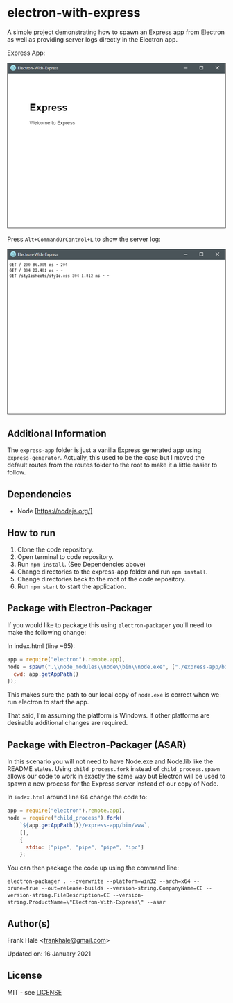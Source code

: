 # electron-with-express

A simple project demonstrating how to spawn an Express app from Electron as well
as providing server logs directly in the Electron app.

Express App:

![Express-App](screenshots/express-app.png)

Press `Alt+CommandOrControl+L` to show the server log:

![Server-Log](screenshots/server-log.png)

## Additional Information

The `express-app` folder is just a vanilla Express generated app using
`express-generator`. Actually, this used to be the case but I moved the default
routes from the routes folder to the root to make it a little easier to follow.

## Dependencies

- Node [https://nodejs.org/]

## How to run

1. Clone the code repository.
2. Open terminal to code repository.
3. Run `npm install`. (See Dependencies above)
4. Change directories to the express-app folder and run `npm install`.
5. Change directories back to the root of the code repository.
6. Run `npm start` to start the application.

## Package with Electron-Packager

If you would like to package this using `electron-packager` you'll need to
make the following change:

In index.html (line ~65):

```javascript
app = require("electron").remote.app),
node = spawn(".\\node_modules\\node\\bin\\node.exe", ["./express-app/bin/www"], {
  cwd: app.getAppPath()
});
```

This makes sure the path to our local copy of `node.exe` is correct when we run
electron to start the app.

That said, I'm assuming the platform is Windows. If other platforms are
desirable additional changes are required.

## Package with Electron-Packager (ASAR)

In this scenario you will not need to have Node.exe and Node.lib like the README
states. Using `child_process.fork` instead of `child_process.spawn` allows our
code to work in exactly the same way but Electron will be used to spawn a new
process for the Express server instead of our copy of Node.

In `index.html` around line 64 change the code to:

```javascript
app = require("electron").remote.app),
node = require("child_process").fork(
    `${app.getAppPath()}/express-app/bin/www`,
    [],
    {
      stdio: ["pipe", "pipe", "pipe", "ipc"]
    };
```

You can then package the code up using the command line:

```text
electron-packager . --overwrite --platform=win32 --arch=x64 --prune=true --out=release-builds --version-string.CompanyName=CE --version-string.FileDescription=CE --version-string.ProductName=\"Electron-With-Express\" --asar
```

## Author(s)

Frank Hale &lt;frankhale@gmail.com&gt;

Updated on: 16 January 2021

## License

MIT - see [LICENSE](LICENSE)
